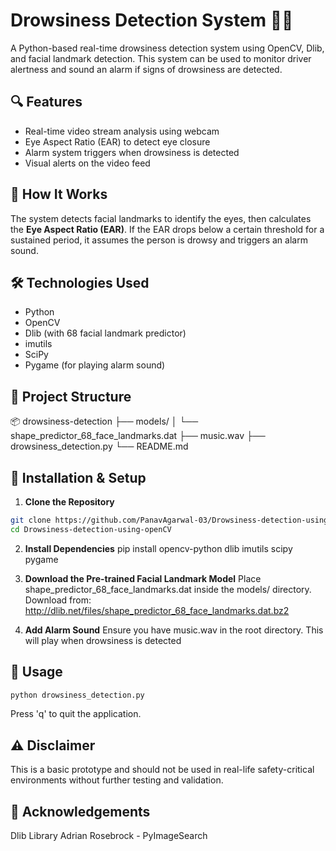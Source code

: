 # Drowsiness Detection System 🚗😴

A Python-based real-time drowsiness detection system using OpenCV, Dlib, and facial landmark detection. This system can be used to monitor driver alertness and sound an alarm if signs of drowsiness are detected.

## 🔍 Features
- Real-time video stream analysis using webcam
- Eye Aspect Ratio (EAR) to detect eye closure
- Alarm system triggers when drowsiness is detected
- Visual alerts on the video feed

## 🧠 How It Works
The system detects facial landmarks to identify the eyes, then calculates the **Eye Aspect Ratio (EAR)**. If the EAR drops below a certain threshold for a sustained period, it assumes the person is drowsy and triggers an alarm sound.

## 🛠️ Technologies Used
- Python
- OpenCV
- Dlib (with 68 facial landmark predictor)
- imutils
- SciPy
- Pygame (for playing alarm sound)

## 📁 Project Structure
📦 drowsiness-detection ├── models/ │ └── shape_predictor_68_face_landmarks.dat ├── music.wav ├── drowsiness_detection.py └── README.md


## 🚀 Installation & Setup

1. **Clone the Repository**
```bash
git clone https://github.com/PanavAgarwal-03/Drowsiness-detection-using-openCV.git
cd Drowsiness-detection-using-openCV
```

2. **Install Dependencies**
pip install opencv-python dlib imutils scipy pygame

3. **Download the Pre-trained Facial Landmark Model**
 Place shape_predictor_68_face_landmarks.dat inside the models/ directory.
 Download from: http://dlib.net/files/shape_predictor_68_face_landmarks.dat.bz2

4. **Add Alarm Sound**
 Ensure you have music.wav in the root directory. This will play when drowsiness is detected


## 🧪 Usage

```bash
python drowsiness_detection.py
```

Press 'q' to quit the application.


## ⚠️ Disclaimer

This is a basic prototype and should not be used in real-life safety-critical environments without further testing and validation.

## 🙌 Acknowledgements

Dlib Library
Adrian Rosebrock - PyImageSearch



